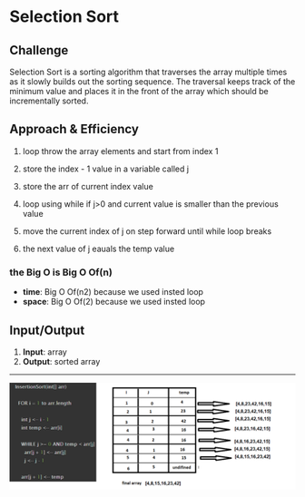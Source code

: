 # Selection Sort

## Challenge
Selection Sort is a sorting algorithm that traverses the array multiple times as it slowly builds out the sorting sequence. The traversal keeps track of the minimum value and places it in the front of the array which should be incrementally sorted.
## Approach & Efficiency

1. loop throw the array elements and start from index 1 
2. store the index - 1 value in a variable called j
3. store the arr of current index value
4. loop using while if j>0 and current value is smaller than the previous value 
5. move the current index of j on step forward until while loop breaks  

6. the next value of j eauals the temp value 
### the Big O is Big O Of(n)
- **time**: Big O Of(n2) because we used insted loop
- **space**: Big O Of(2)  because we used insted loop   

## Input/Output
 1. **Input**: array
 2. **Output**: sorted array    

 ----


![Selection Sort](./assests/CC26.PNG)

